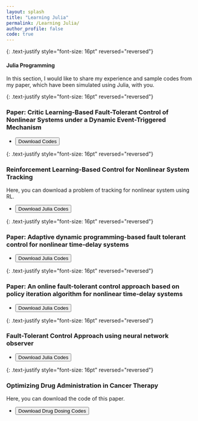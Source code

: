 ```yaml
---
layout: splash
title: "Learning Julia"
permalink: /Learning Julia/
author_profile: false
code: true
---
```


{: .text-justify style="font-size: 16pt" reversed="reversed"}
#### Julia Programming
In this section, I would like to share my experience and sample codes from my paper, which have been simulated using Julia, with you.

{: .text-justify style="font-size: 16pt" reversed="reversed"}
### Paper: Critic Learning-Based Fault-Tolerant Control of Nonlinear Systems under a Dynamic Event-Triggered Mechanism
- <button class="btn btn--success btn--large" onclick="promptForCode('paper_event')">Download Codes</button>
  <a id="paper_event-download-link" href="https://farshad-rahimi.github.io/FarshadRahimi/files/paper_event.rar" style="display: none;" class="btn btn--success btn--large">Download Codes</a>

{: .text-justify style="font-size: 16pt" reversed="reversed"}
### Reinforcement Learning-Based Control for Nonlinear System Tracking
Here, you can download a problem of tracking for nonlinear system using RL.
- <button class="btn btn--success btn--large" onclick="promptForCode('julia_my_code')">Download Julia Codes</button>
  <a id="julia_my_code-download-link" href="https://farshad-rahimi.github.io/FarshadRahimi/files/Julia_My_code.rar" style="display: none;" class="btn btn--success btn--large">Download Julia Codes</a>

{: .text-justify style="font-size: 16pt" reversed="reversed"}
### Paper: Adaptive dynamic programming-based fault tolerant control for nonlinear time-delay systems
- <button class="btn btn--success btn--large" onclick="promptForCode('simulation_julia_adp1')">Download Julia Codes</button>
  <a id="simulation_julia_adp1-download-link" href="https://farshad-rahimi.github.io/FarshadRahimi/files/Simulation_Julia_ADP1.rar" style="display: none;" class="btn btn--success btn--large">Download Julia Codes</a>

{: .text-justify style="font-size: 16pt" reversed="reversed"}
### Paper: An online fault-tolerant control approach based on policy iteration algorithm for nonlinear time-delay systems
- <button class="btn btn--success btn--large" onclick="promptForCode('simulation')">Download Julia Codes</button>
  <a id="simulation-download-link" href="https://farshad-rahimi.github.io/FarshadRahimi/files/Simulation.rar" style="display: none;" class="btn btn--success btn--large">Download Julia Codes</a>

{: .text-justify style="font-size: 16pt" reversed="reversed"}
### Fault-Tolerant Control Approach using neural network observer
- <button class="btn btn--success btn--large" onclick="promptForCode('julia_codes_neural_observer')">Download Julia Codes</button>
  <a id="julia_codes_neural_observer-download-link" href="https://farshad-rahimi.github.io/FarshadRahimi/files/Julia_codes_Neural_observer.rar" style="display: none;" class="btn btn--success btn--large">Download Julia Codes</a>

{: .text-justify style="font-size: 16pt" reversed="reversed"}
### Optimizing Drug Administration in Cancer Therapy
Here, you can download the code of this paper.
- <button class="btn btn--success btn--large" onclick="promptForCode('final_version_codes')">Download Drug Dosing Codes</button>
  <a id="final_version_codes-download-link" href="https://farshad-rahimi.github.io/FarshadRahimi/files/Final_version_codes.rar" style="display: none;" class="btn btn--success btn--large">Download Drug Dosing Codes</a>

<script>
function promptForCode(fileId) {
    const correctCode = "Control2025"; // Set your desired code here
    const userCode = prompt("H2446");

    if (userCode === correctCode) {
        document.getElementById(fileId + "-download-link").style.display = "inline";
    } else {
        alert("Incorrect code. Please try again.");
    }
}
</script>
